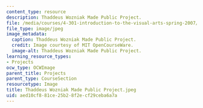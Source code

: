 ```yaml
---
content_type: resource
description: Thaddeus Wozniak Made Public Project.
file: /media/courses/4-301-introduction-to-the-visual-arts-spring-2007/aed10cf881ce25b28f2ecf29ceba6a7a_ThaddeusWozniakMadePublicProject.jpeg
file_type: image/jpeg
image_metadata:
  caption: Thaddeus Wozniak Made Public Project.
  credit: Image courtesy of MIT OpenCourseWare.
  image-alt: Thaddeus Wozniak Made Public Project.
learning_resource_types:
- Projects
ocw_type: OCWImage
parent_title: Projects
parent_type: CourseSection
resourcetype: Image
title: Thaddeus Wozniak Made Public Project.jpeg
uid: aed10cf8-81ce-25b2-8f2e-cf29ceba6a7a
---
```

